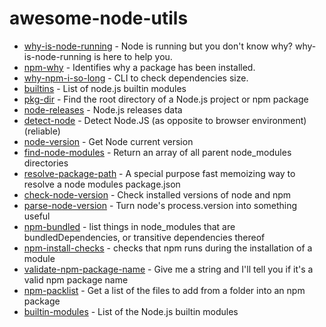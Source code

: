 # awesome-node-utils

- [why-is-node-running](https://github.com/mafintosh/why-is-node-running) - Node is running but you don't know why? why-is-node-running is here to help you.
- [npm-why](https://github.com/amio/npm-why) - Identifies why a package has been installed.
- [why-npm-i-so-long](https://github.com/antonk52/why-npm-i-so-long) - CLI to check dependencies size.
- [builtins](https://github.com/juliangruber/builtins) - List of node.js builtin modules
- [pkg-dir](https://github.com/sindresorhus/pkg-dir) - Find the root directory of a Node.js project or npm package
- [node-releases](https://github.com/chicoxyzzy/node-releases) - Node.js releases data
- [detect-node](https://github.com/iliakan/detect-node) - Detect Node.JS (as opposite to browser environment) (reliable)
- [node-version](https://github.com/srod/node-version) - Get Node current version
- [find-node-modules](https://github.com/callumacrae/find-node-modules) - Return an array of all parent node_modules directories
- [resolve-package-path](https://www.npmjs.com/package/resolve-package-path) - A special purpose fast memoizing way to resolve a node modules package.json
- [check-node-version](https://github.com/parshap/check-node-version) - Check installed versions of node and npm
- [parse-node-version](https://github.com/gulpjs/parse-node-version) - Turn node's process.version into something useful
- [npm-bundled](https://github.com/npm/npm-bundled) - list things in node_modules that are bundledDependencies, or transitive dependencies thereof
- [npm-install-checks](https://github.com/npm/npm-install-checks) - checks that npm runs during the installation of a module
- [validate-npm-package-name](https://github.com/npm/validate-npm-package-name) - Give me a string and I'll tell you if it's a valid npm package name
- [npm-packlist](https://github.com/npm/npm-packlist) - Get a list of the files to add from a folder into an npm package
- [builtin-modules](https://github.com/sindresorhus/builtin-modules) - List of the Node.js builtin modules
